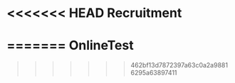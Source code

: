 <<<<<<< HEAD
Recruitment
===========
=======
OnlineTest
==========
>>>>>>> 462bf13d7872397a63c0a2a98816295a63897411
